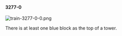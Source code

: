 #### 3277-0
![train-3277-0-0.png](https://github.com/lil-lab/nlvr/raw/master/nlvr/train/images/8/train-3277-0-0.png "train-3277-0-0.png")

There is at least one blue block as the top of a tower.
